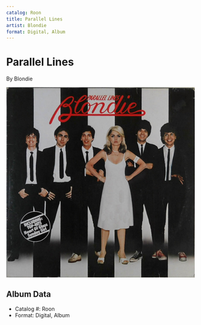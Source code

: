 ```yaml
---
catalog: Roon
title: Parallel Lines
artist: Blondie
format: Digital, Album
---
```


# Parallel Lines

By Blondie

![](../../assets/albumcovers/Blondie-Parallel_Lines.png)

## Album Data

- Catalog #: Roon
- Format: Digital, Album

